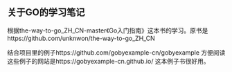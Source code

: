 关于GO的学习笔记
-
  根据the-way-to-go_ZH_CN-master《Go入门指南》这本书的学习。原书是https://github.com/unknwon/the-way-to-go_ZH_CN

  结合项目里的例子https://github.com/gobyexample-cn/gobyexample
  方便阅读这些例子的网站是https://gobyexample-cn.github.io/
  这本例子书很好用。

